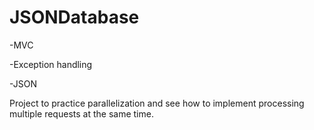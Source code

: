 # JSONDatabase

-MVC

-Exception handling

-JSON

Project to practice parallelization and see how to implement processing multiple requests at the same time.
